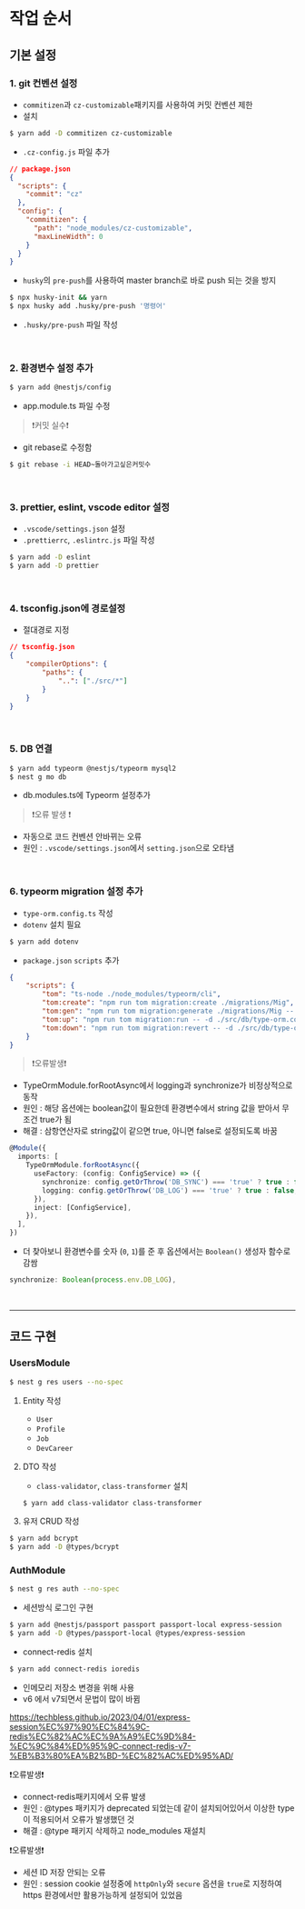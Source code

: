 # 작업 순서

## 기본 설정

### 1. git 컨벤션 설정

- `commitizen`과 `cz-customizable`패키지를 사용하여 커밋 컨벤션 제한
- 설치

```bash
$ yarn add -D commitizen cz-customizable
```

- `.cz-config.js` 파일 추가

```json
// package.json
{
  "scripts": {
    "commit": "cz"
  },
  "config": {
    "commitizen": {
      "path": "node_modules/cz-customizable",
      "maxLineWidth": 0
    }
  }
}
```

- `husky`의 `pre-push`를 사용하여 master branch로 바로 push 되는 것을 방지

```bash
$ npx husky-init && yarn
$ npx husky add .husky/pre-push '명령어'
```

- `.husky/pre-push` 파일 작성

​    

### 2. 환경변수 설정 추가

```bash
$ yarn add @nestjs/config
```

- app.module.ts 파일 수정



> ❗커밋 실수❗

- git rebase로 수정함

```bash
$ git rebase -i HEAD~돌아가고싶은커밋수
```

​    

### 3. prettier, eslint, vscode editor 설정

- `.vscode/settings.json` 설정
- `.prettierrc`, `.eslintrc.js` 파일 작성

```bash
$ yarn add -D eslint
$ yarn add -D prettier
```

​    

### 4. tsconfig.json에 경로설정

- 절대경로 지정

```json
// tsconfig.json
{
	"compilerOptions": {
		"paths": {
      		"..": ["./src/*"]
    	}
	}
}
```

​    

### 5. DB 연결

```bash
$ yarn add typeorm @nestjs/typeorm mysql2
$ nest g mo db
```

- db.modules.ts에 Typeorm 설정추가



>  ❗오류 발생 ❗

- 자동으로 코드 컨벤션 안바뀌는 오류
- 원인 : `.vscode/settings.json`에서 `setting.json`으로 오타냄

​     

### 6. typeorm migration 설정 추가

- `type-orm.config.ts` 작성
- `dotenv` 설치 필요

```bash
$ yarn add dotenv
```

- `package.json` `scripts` 추가

```json
{
    "scripts": {
    	"tom": "ts-node ./node_modules/typeorm/cli",
    	"tom:create": "npm run tom migration:create ./migrations/Mig",
    	"tom:gen": "npm run tom migration:generate ./migrations/Mig -- -d ./src/db/type-orm.config.ts",
    	"tom:up": "npm run tom migration:run -- -d ./src/db/type-orm.config.ts",
    	"tom:down": "npm run tom migration:revert -- -d ./src/db/type-orm.config.ts"
    }
}
```



> ❗오류발생❗

- TypeOrmModule.forRootAsync에서 logging과 synchronize가 비정상적으로 동작
- 원인 : 해당 옵션에는 boolean값이 필요한데 환경변수에서 string 값을 받아서 무조건 true가 됨
- 해결 : 삼항연산자로 string값이 같으면 true, 아니면 false로 설정되도록 바꿈

```ts
@Module({
  imports: [
    TypeOrmModule.forRootAsync({
      useFactory: (config: ConfigService) => ({
        synchronize: config.getOrThrow('DB_SYNC') === 'true' ? true : false,
        logging: config.getOrThrow('DB_LOG') === 'true' ? true : false,
      }),
      inject: [ConfigService],
    }),
  ],
})
```

- 더 찾아보니 환경변수를 숫자 (`0`, `1`)를 준 후 옵션에서는 `Boolean()` 생성자 함수로 감쌈

```ts
synchronize: Boolean(process.env.DB_LOG),
```

​    

---



## 코드 구현

### UsersModule

```bash
$ nest g res users --no-spec
```

1. Entity 작성

   - `User` 
   - `Profile`
   - `Job`
   - `DevCareer`

2. DTO 작성

   - `class-validator`, `class-transformer` 설치

   ```bash
   $ yarn add class-validator class-transformer
   ```

3. 유저 CRUD 작성

``` bash
$ yarn add bcrypt
$ yarn add -D @types/bcrypt
```



### AuthModule

```bash
$ nest g res auth --no-spec
```

- 세션방식 로그인 구현

```bash
$ yarn add @nestjs/passport passport passport-local express-session
$ yarn add -D @types/passport-local @types/express-session
```



- connect-redis 설치

```bash
$ yarn add connect-redis ioredis
```

- 인메모리 저장소 변경을 위해 사용
- v6 에서 v7되면서 문법이 많이 바뀜

https://techbless.github.io/2023/04/01/express-session%EC%97%90%EC%84%9C-redis%EC%82%AC%EC%9A%A9%EC%9D%84-%EC%9C%84%ED%95%9C-connect-redis-v7-%EB%B3%80%EA%B2%BD-%EC%82%AC%ED%95%AD/



❗오류발생❗

- connect-redis패키지에서 오류 발생
- 원인 : @types 패키지가 deprecated 되었는데 같이 설치되어있어서 이상한 type이 적용되어서 오류가 발생했던 것
- 해결 : @type 패키지 삭제하고 node_modules 재설치

❗오류발생❗

- 세션 ID 저장 안되는 오류
- 원인 : session cookie 설정중에 `httpOnly`와 `secure` 옵션을 `true`로 지정하여 https 환경에서만 활용가능하게 설정되어 있었음

